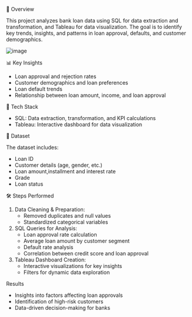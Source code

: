 📌 Overview

This project analyzes bank loan data using SQL for data extraction and transformation, and Tableau for data visualization. The goal is to identify key trends, insights, and patterns in loan approval, defaults, and customer demographics.

![image](https://github.com/user-attachments/assets/8dead5c3-522f-4b88-b912-3c22936a4e40)

📊 Key Insights

- Loan approval and rejection rates
- Customer demographics and loan preferences
- Loan default trends
- Relationship between loan amount, income, and loan approval

🔧 Tech Stack

- SQL: Data extraction, transformation, and KPI calculations
- Tableau: Interactive dashboard for data visualization

📂 Dataset 

The dataset includes:
- Loan ID
- Customer details (age, gender, etc.)
- Loan amount,installment and interest rate
- Grade
- Loan status

🛠️ Steps Performed

1. Data Cleaning & Preparation:
   - Removed duplicates and null values
   - Standardized categorical variables
2. SQL Queries for Analysis:
   - Loan approval rate calculation
   - Average loan amount by customer segment
   - Default rate analysis
   - Correlation between credit score and loan approval
3. Tableau Dashboard Creation:
   - Interactive visualizations for key insights
   - Filters for dynamic data exploration
  
 Results

- Insights into factors affecting loan approvals
- Identification of high-risk customers
- Data-driven decision-making for banks
